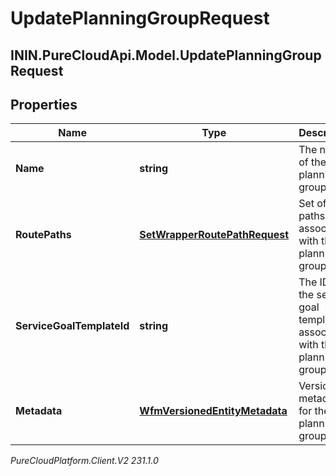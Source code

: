 # UpdatePlanningGroupRequest

## ININ.PureCloudApi.Model.UpdatePlanningGroupRequest

## Properties

|Name | Type | Description | Notes|
|------------ | ------------- | ------------- | -------------|
| **Name** | **string** | The name of the planning group | [optional] |
| **RoutePaths** | [**SetWrapperRoutePathRequest**](SetWrapperRoutePathRequest) | Set of route paths to associate with the planning group | [optional] |
| **ServiceGoalTemplateId** | **string** | The ID of the service goal template to associate with this planning group | [optional] |
| **Metadata** | [**WfmVersionedEntityMetadata**](WfmVersionedEntityMetadata) | Version metadata for the planning group | |



_PureCloudPlatform.Client.V2 231.1.0_
